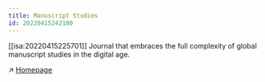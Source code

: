 ```yaml
---
title: Manuscript Studies
id: 20220415242100
---
```


[[isa:20220415225701]] Journal that embraces the full complexity of global manuscript studies in the digital age. 

↗ [Homepage]((https://mss.pennpress.org/home/​))
